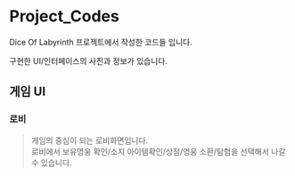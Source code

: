 # Project_Codes
Dice Of Labyrinth 프로젝트에서 작성한 코드들 입니다.

구현한 UI/인터페이스의 사진과 정보가 있습니다.

## 게임 UI
### 로비

> 게임의 중심이 되는 로비화면입니다.   
> 로비에서 보유영웅 확인/소지 아이템확인/상점/영웅 소환/탐험을 선택해서 나갈 수 있습니다.
